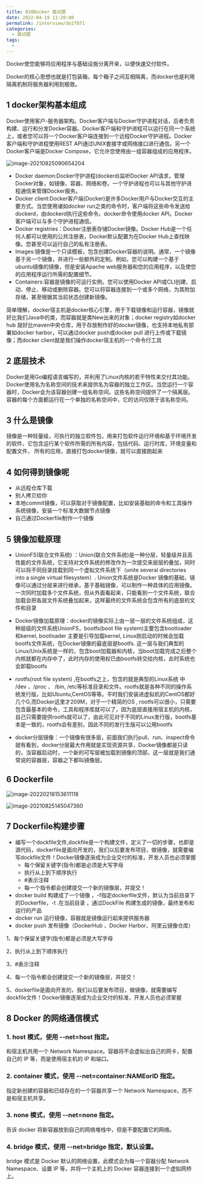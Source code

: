 ```yaml
---
title: 020Docker 面试题
date: 2022-04-19 11:20:00
permalink: /interview/do1f871
categories: 
  - 面试题
tags: 
  - 
---
```


Docker使您能够将应用程序与基础设施分离开来，以便快速交付软件。

Docker的核心思想也就是打包装箱，每个箱子之间互相隔离，而docker也是利用隔离机制将服务器利用到极致。

## 1 docker架构基本组成

Docker使用客户-服务器架构。Docker客户端与Docker守护进程对话，后者负责构建、运行和分发Docker容器。Docker客户端和守护进程可以运行在同一个系统上，或者您可以将一个Docker客户端连接到一个远程Docker守护进程。Docker客户端和守护进程使用REST API通过UNIX套接字或网络接口进行通信。另一个Docker客户端是Docker Compose，它允许您使用由一组容器组成的应用程序。

![image-20210825090654204](http://www.itxiaoshen.com:3001/assets/16298536148511DSeYYRJ.png)

- Docker daemon:Docker守护进程(dockerd)监听Docker API请求，管理Docker对象，如镜像、容器、网络和卷。一个守护进程也可以与其他守护进程通信来管理Docker服务。
- Docker  client:Docker客户端(Docker)是许多Docker用户与Docker交互的主要方式。当您使用诸如docker  run之类的命令时，客户端将这些命令发送给dockerd，由dockerd执行这些命令。docker命令使用docker  API。Docker客户端可以与多个守护进程通信。
- Docker registries：Docker注册表存储Docker镜像。Docker Hub是一个任何人都可以使用的公共注册表，Docker默认配置为在Docker Hub上查找映像。您甚至可以运行自己的私有注册表。
- Images:镜像是一个只读模板，包含创建Docker容器的说明。通常，一个镜像基于另一个镜像，并进行一些额外的定制。例如，您可以构建一个基于ubuntu镜像的镜像，但是安装Apache web服务器和您的应用程序，以及使您的应用程序运行所需的配置细节。
- Containers:容器是镜像的可运行实例。您可以使用Docker API或CLI创建、启动、停止、移动或删除容器。您可以将容器连接到一个或多个网络，为其附加存储，甚至根据其当前状态创建新镜像。

简单理解，docker宿主机是docker核心引擎，用于下载镜像和运行容器，镜像就好比我们Java中的类，而容器就是类New出来的对象；docker registry如docker hub 就好比maven中央仓库，用于存放制作好的docker镜像，也支持本地私有部署如docker  harbor，可以通过docker push或docker pull 进行上传或下载镜像；而docker  client就是我们操作docker宿主机的一个命令行工具

## 2 底层技术

Docker是用Go编程语言编写的，并利用了Linux内核的若干特性来交付其功能。Docker使用名为名称空间的技术来提供名为容器的独立工作区。当您运行一个容器时，Docker会为该容器创建一组名称空间。这些名称空间提供了一个隔离层。容器的每个方面都运行在一个单独的名称空间中，它的访问仅限于该名称空间。

## 3 什么是镜像

镜像是一种轻量级，可执行的独立软件包，用来打包软件运行环境和基于环境开发的软件，它包含运行某个软件所需的所有内容，包括代码、运行时库，环境变量和配置文件， 所有的应用，直接打包docker镜像，就可以直接跑起来

## 4 如何得到镜像呢

- 从远程仓库下载
- 别人拷贝给你
- 本地commit镜像，可以获取对于镜像配置，比如安装基础的命令和工具操作系统镜像，安装一个标准大数据节点镜像
- 自己通过Dockerfile制作一个镜像

## 5 镜像加载原理

- UnionFS(联合文件系统)  ：Union(联合文件系统)是一种分层，轻量级并且高性能的文件系统，它支持对文件系统的修改作为一次提交来层层的叠加，同时可以将不同目录挂载到同一个虚拟文件系统下（unite several directories into a single virtual filesystem）. Union文件系统是Docker  镜像的基础，镜像可以通过分层来进行继承，基于基础镜像，可以制作一种具体的应用镜像。一次同时加载多个文件系统，但从外面看起来，只能看到一个文件系统，联合加载会把各层文件系统叠加起来，这样最终的文件系统会包含所有的底层的文件和目录
- Docker镜像加载原理：docker的镜像实际上由一层一层的文件系统组成，这种层级的文件系统UnionFS，bootfs(boot file system)主要包含bootloader 和kernel, bootloader 主要是引导加载kernel,  Linux刚启动的时候会加载bootfs文件系统，在Docker镜像的最底层是bootfs.  这一层与我们典型的Linux/Unix系统是一样的，包含boot加载器和内核，当boot加载完成之后整个内核就都在内存中了，此时内存的使用权已由bootfs转交给内核，此时系统也会卸载bootfs
- rootfs(root file system) ,在bootfs之上，包含的就是典型的Linux系统 中 /dev  、/proc 、 /bin,  /etc等标准目录和文件。rootfs就是各种不同的操作系统发行版，比如Ubuntu,CentOS等等。平时我们安装进虚拟机的CentOS都好几个G,而Docker这里才209M，对于一个精简的OS ,  rootfs可以很小，只需要包含最基本的命令，工具和程序库就可以了，因为底层直接用宿主机的内核，自己只需要提供rootfs就可以了，由此可见对于不同的Linux发行版，bootfs基本是一致的，rootfs会有差别，因此不同的发行生版可以公用bootfs

- docker分层镜像：一个镜像有很多层，前面我们执行pull、run、inspect命令就有看到，docker分层最大作用就是实现资源共享，Docker镜像都是只读的，当容器启动时，一个新的可写层被加载到镜像的顶部，这一层就是我们通常说的容器层，容器之下都叫镜像层。

## 6 Dockerfile

![image-20220218153611118](https://gitee.com/er-huomeng/l-img/raw/master/image-20220218153611118.png)

![image-20210825145047360](http://www.itxiaoshen.com:3001/assets/1629874250496DhQ5Jt1Q.png)

## 7 Dockerfile构建步骤

- 编写一个dockfile文件,dockfile是一个构建文件，定义了一切的步骤，也即是源代码，dockerfile是面向开发的，我们以后要发布项目，做镜像，就需要编写dockfile文件！Docker镜像逐渐成为企业交付的标准，开发人员也必须掌握
  - 每个保留关键字(指令)都是必须是大写字母
  - 执行从上到下顺序执行
  - #表示注释
  - 每一个指令都会创建提交一个新的镜像层，并提交！
- docker build 构建成了一个镜像 ，-f指定dockerfile文件，默认为当前目录下的Dockerfile，-t .在当前目录 ，通过DockFile 构建生成的镜像，最终发布和运行的产品
- docker run 运行镜像，容器就是镜像运行起来提供服务器
- docker push 发布镜像（DockerHub 、Docker Harbor、阿里云镜像仓库）

1、每个保留关键字(指令)都是必须是大写字母

2、执行从上到下顺序执行

3、#表示注释

4、每一个指令都会创建提交一个新的镜像层，并提交！

5、dockerfile是面向开发的，我们以后要发布项目，做镜像，就需要编写dockfile文件！Docker镜像逐渐成为企业交付的标准，开发人员也必须掌握

## 8 Docker 的网络通信模式

### 1. host 模式，使用 --net=host 指定。

和宿主机共用一个 Network Namespace。容器将不会虚拟出自己的网卡，配置自己的 IP 等，而是使用宿主机的 IP 和端口。

### 2. container 模式，使用 --net=container:NAMEorID 指定。

指定新创建的容器和已经存在的一个容器共享一个 Network Namespace，而不是和宿主机共享。

### 3. none 模式，使用 --net=none 指定。

告诉 docker 将新容器放到自己的网络堆栈中，但是不要配置它的网络。

### 4. bridge 模式，使用 --net=bridge 指定，默认设置。

bridge 模式是 Docker 默认的网络设置，此模式会为每一个容器分配 Network Namespace、设置 IP 等，并将一个主机上的 Docker 容器连接到一个虚拟网桥上。